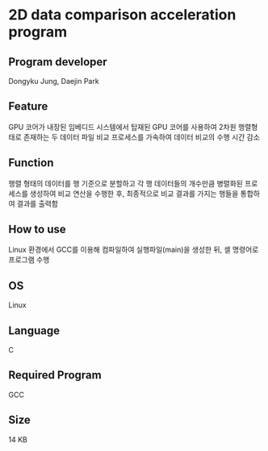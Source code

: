 # 2D data comparison acceleration program

## Program developer

Dongyku Jung, Daejin Park 

## Feature

  GPU 코어가 내장된 임베디드 시스템에서 탑재된 GPU 코어를 사용하여 2차원 행렬형태로 존재하는 두 데이터 파일 비교 프로세스를 가속하여 데이터 비교의 수행 시간 감소

## Function

  행렬 형태의 데이터를 행 기준으로 분할하고 각 행 데이터들의 개수만큼 병렬화된 프로세스를 생성하여 비교 연산을 수행한 후, 최종적으로 비교 결과를 가지는 행들을 통합하여 결과를 출력함

## How to use

 Linux 환경에서 GCC를 이용해 컴파일하여 실행파일(main)을 생성한 뒤, 셀 명령어로 프로그램 수행

## OS

 Linux

## Language

 C

## Required Program

 GCC

## Size

 14 KB
